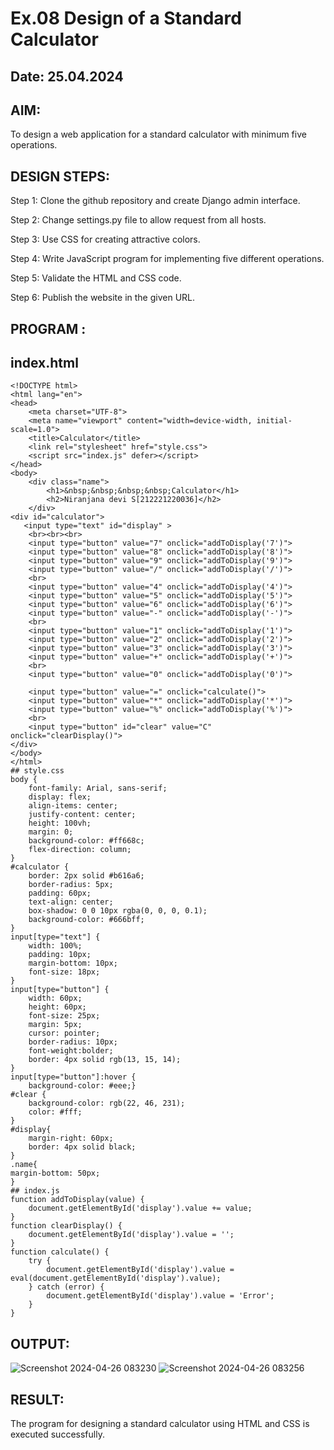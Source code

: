 # Ex.08 Design of a Standard Calculator
## Date: 25.04.2024
## AIM:
To design a web application for a standard calculator with minimum five operations.
## DESIGN STEPS:
Step 1: Clone the github repository and create Django admin interface.

Step 2: Change settings.py file to allow request from all hosts.

Step 3: Use CSS for creating attractive colors.

Step 4: Write JavaScript program for implementing five different operations.

Step 5: Validate the HTML and CSS code.

Step 6: Publish the website in the given URL.
## PROGRAM :
## index.html
~~~
<!DOCTYPE html>
<html lang="en">
<head>
    <meta charset="UTF-8">
    <meta name="viewport" content="width=device-width, initial-scale=1.0">
    <title>Calculator</title>
    <link rel="stylesheet" href="style.css">
    <script src="index.js" defer></script>
</head>
<body>
    <div class="name">
        <h1>&nbsp;&nbsp;&nbsp;&nbsp;Calculator</h1>
        <h2>Niranjana devi S[212221220036]</h2>
    </div>
<div id="calculator">
   <input type="text" id="display" >
    <br><br><br>
    <input type="button" value="7" onclick="addToDisplay('7')">
    <input type="button" value="8" onclick="addToDisplay('8')">
    <input type="button" value="9" onclick="addToDisplay('9')">
    <input type="button" value="/" onclick="addToDisplay('/')">
    <br>
    <input type="button" value="4" onclick="addToDisplay('4')">
    <input type="button" value="5" onclick="addToDisplay('5')">
    <input type="button" value="6" onclick="addToDisplay('6')">
    <input type="button" value="-" onclick="addToDisplay('-')">
    <br>
    <input type="button" value="1" onclick="addToDisplay('1')">
    <input type="button" value="2" onclick="addToDisplay('2')">
    <input type="button" value="3" onclick="addToDisplay('3')">
    <input type="button" value="+" onclick="addToDisplay('+')">
    <br>
    <input type="button" value="0" onclick="addToDisplay('0')">
~~~
~~~
    <input type="button" value="=" onclick="calculate()">
    <input type="button" value="*" onclick="addToDisplay('*')">
    <input type="button" value="%" onclick="addToDisplay('%')">
    <br>
    <input type="button" id="clear" value="C" onclick="clearDisplay()">
</div>
</body>
</html>
## style.css
body {
    font-family: Arial, sans-serif;
    display: flex;
    align-items: center;
    justify-content: center;
    height: 100vh;
    margin: 0;
    background-color: #ff668c;
    flex-direction: column;
}
#calculator {
    border: 2px solid #b616a6;
    border-radius: 5px;
    padding: 60px;
    text-align: center;
    box-shadow: 0 0 10px rgba(0, 0, 0, 0.1);
    background-color: #666bff;
}
input[type="text"] {
    width: 100%;
    padding: 10px;
    margin-bottom: 10px;
    font-size: 18px;
}
input[type="button"] {
    width: 60px;
    height: 60px;
    font-size: 25px;
    margin: 5px;
    cursor: pointer;
    border-radius: 10px;
    font-weight:bolder;
    border: 4px solid rgb(13, 15, 14);
}
input[type="button"]:hover {
    background-color: #eee;}
#clear {
    background-color: rgb(22, 46, 231);
    color: #fff;
}
#display{
    margin-right: 60px;
    border: 4px solid black;
}
.name{
margin-bottom: 50px;
}
## index.js
function addToDisplay(value) {
    document.getElementById('display').value += value;
}
function clearDisplay() {
    document.getElementById('display').value = '';
}
function calculate() {
    try {
        document.getElementById('display').value = eval(document.getElementById('display').value);
    } catch (error) {
        document.getElementById('display').value = 'Error';
    }
}
~~~
## OUTPUT:
![Screenshot 2024-04-26 083230](https://github.com/niranjanadevi-s/Calc/assets/141748873/e25642d9-ab51-4c9f-90d0-def4cf865b93)
![Screenshot 2024-04-26 083256](https://github.com/niranjanadevi-s/Calc/assets/141748873/5b70906b-aed7-419d-986e-44531c449a11)

## RESULT:
The program for designing a standard calculator using HTML and CSS is executed successfully.
